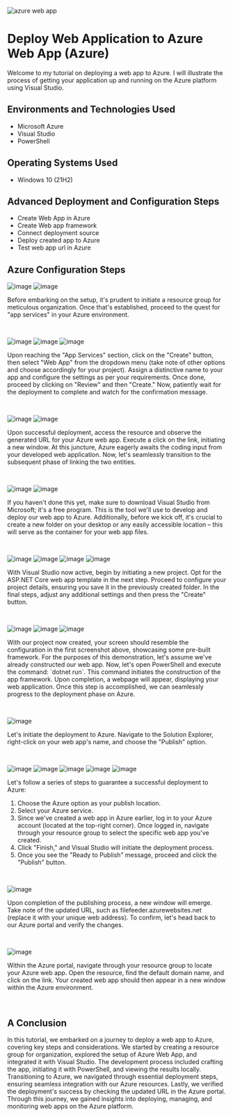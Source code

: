 
![azure web app](https://github.com/Skizfly/AzureAppService/assets/153954157/ead9bf92-5ee7-4b62-bfec-81940b3e213a)


<h1>Deploy Web Application to Azure Web App (Azure)</h1>
Welcome to my tutorial on deploying a web app to Azure. I will illustrate the process of getting your application up and running on the Azure platform using Visual Studio.<br />


<h2>Environments and Technologies Used</h2>

- Microsoft Azure 
- Visual Studio
- PowerShell

<h2>Operating Systems Used </h2>

- Windows 10 (21H2)

<h2>Advanced Deployment and Configuration Steps</h2>

- Create Web App in Azure
- Create Web app framework 
- Connect deployment source 
- Deploy created app to Azure
- Test web app url in Azure

<h2>Azure Configuration Steps</h2>

![image](https://github.com/Skizfly/AzureAppService/assets/153954157/5708955e-78a2-4122-8509-affbf07fc76c)
![image](https://github.com/Skizfly/AzureAppService/assets/153954157/125f333e-d04b-4171-8c27-87375e20c5e9)

<p>
</p>
<p>
Before embarking on the setup, it's prudent to initiate a resource group for meticulous organization. Once that's established, proceed to the quest for "app services" in your Azure environment.
</p>
<br />

![image](https://github.com/Skizfly/AzureAppService/assets/153954157/757cb988-1f6d-4c85-86b0-bd0e6aa11f90)
![image](https://github.com/Skizfly/AzureAppService/assets/153954157/42e75c20-af3f-4d43-acf2-9db274d9dc53)
![image](https://github.com/Skizfly/AzureAppService/assets/153954157/0c2fc232-7fdd-4cbb-a516-b29e46893ca2)


<p>
</p>
<p>
Upon reaching the "App Services" section, click on the "Create" button, then select "Web App" from the dropdown menu (take note of other options and choose accordingly for your project). Assign a distinctive name to your app and configure the settings as per your requirements. Once done, proceed by clicking on "Review" and then "Create." Now, patiently wait for the deployment to complete and watch for the confirmation message.
</p>
<br />

![image](https://github.com/Skizfly/AzureAppService/assets/153954157/4724e9ad-4e96-40c8-abba-66c2ae2b0f79)
![image](https://github.com/Skizfly/AzureAppService/assets/153954157/70739391-b5ed-4062-aebf-1d3d6efa1624)


<p>
</p>
<p>
Upon successful deployment, access the resource and observe the generated URL for your Azure web app. Execute a click on the link, initiating a new window. At this juncture, Azure eagerly awaits the coding input from your developed web application. Now, let's seamlessly transition to the subsequent phase of linking the two entities.
</p>
<br />

![image](https://github.com/Skizfly/AzureAppService/assets/153954157/559a54d1-215b-4140-8880-5f0f02c1c1d3)
![image](https://github.com/Skizfly/AzureAppService/assets/153954157/e52cf7d2-f170-4d75-b045-97223c236e2d)

<p>
</p>
<p>
If you haven't done this yet, make sure to download Visual Studio from Microsoft; it's a free program. This is the tool we'll use to develop and deploy our web app to Azure. Additionally, before we kick off, it's crucial to create a new folder on your desktop or any easily accessible location – this will serve as the container for your web app files.
</p>
<br />

![image](https://github.com/Skizfly/AzureAppService/assets/153954157/a18d00f1-aac5-4e6f-9824-4c09828356d6)
![image](https://github.com/Skizfly/AzureAppService/assets/153954157/1eb36237-4ad7-4ef7-b841-bc8eaf2450c6)
![image](https://github.com/Skizfly/AzureAppService/assets/153954157/ade5430d-b5dc-4eaf-9a91-f72af7312631)
![image](https://github.com/Skizfly/AzureAppService/assets/153954157/8bf378a1-806d-4b47-af07-15b29a26ef02)


<p>
</p>
<p>
With Visual Studio now active, begin by initiating a new project. Opt for the ASP.NET Core web app template in the next step. Proceed to configure your project details, ensuring you save it in the previously created folder. In the final steps, adjust any additional settings and then press the "Create" button.
</p>
<br />

![image](https://github.com/Skizfly/AzureAppService/assets/153954157/834941e7-4bb1-4096-90fd-f06d61e442d3)
![image](https://github.com/Skizfly/AzureAppService/assets/153954157/665e7733-7cac-453c-9adb-3639be06e93a)
![image](https://github.com/Skizfly/AzureAppService/assets/153954157/f7a4145b-c7ec-43fa-9921-24fae1534113)


<p>
</p>
<p>
With our project now created, your screen should resemble the configuration in the first screenshot above, showcasing some pre-built framework. For the purposes of this demonstration, let's assume we've already constructed our web app. Now, let's open PowerShell and execute the command: `dotnet run`. This command initiates the construction of the app framework. Upon completion, a webpage will appear, displaying your web application. Once this step is accomplished, we can seamlessly progress to the deployment phase on Azure.
</p>
<br />

![image](https://github.com/Skizfly/AzureAppService/assets/153954157/d592f58a-476b-4b0e-96c1-3b2dba3eabe4)

<p>
</p>
<p>
Let's initiate the deployment to Azure. Navigate to the Solution Explorer, right-click on your web app's name, and choose the "Publish" option.
</p>
<br />

![image](https://github.com/Skizfly/AzureAppService/assets/153954157/093a0ebc-234b-4688-8ae9-dd5c31616edb)
![image](https://github.com/Skizfly/AzureAppService/assets/153954157/fbf50dda-aea0-48fe-ab81-4b7b4e3bbbd9)
![image](https://github.com/Skizfly/AzureAppService/assets/153954157/f4d26f00-c7c4-4d18-b042-297d43bb3e62)
![image](https://github.com/Skizfly/AzureAppService/assets/153954157/dc38bade-05d1-4819-a82d-d424879af452)
![image](https://github.com/Skizfly/AzureAppService/assets/153954157/541a55d8-fcef-4590-913f-8cb87539b9c1)

<p>
</p>
<p>
Let's follow a series of steps to guarantee a successful deployment to Azure:

1. Choose the Azure option as your publish location.
2. Select your Azure service.
3. Since we've created a web app in Azure earlier, log in to your Azure account (located at the top-right corner). Once logged in, navigate through your resource group to select the specific web app you've created.
4. Click "Finish," and Visual Studio will initiate the deployment process.
5. Once you see the "Ready to Publish" message, proceed and click the "Publish" button.
</p>
<br />

![image](https://github.com/Skizfly/AzureAppService/assets/153954157/97ccb735-feef-44a6-877a-d34509bb73e7)

<p>
</p>
<p>
Upon completion of the publishing process, a new window will emerge. Take note of the updated URL, such as filefeeder.azurewebsites.net (replace it with your unique web address). To confirm, let's head back to our Azure portal and verify the changes.
</p>
<br />

![image](https://github.com/Skizfly/AzureAppService/assets/153954157/d70a1831-65d8-44c6-87e4-f02439ec3b62)


<p>
</p>
<p>
Within the Azure portal, navigate through your resource group to locate your Azure web app. Open the resource, find the default domain name, and click on the link. Your created web app should then appear in a new window within the Azure environment.
</p>
<br />
<h2>A Conclusion</h2>
In this tutorial, we embarked on a journey to deploy a web app to Azure, covering key steps and considerations. We started by creating a resource group for organization, explored the setup of Azure Web App, and integrated it with Visual Studio. The development process included crafting the app, initiating it with PowerShell, and viewing the results locally. Transitioning to Azure, we navigated through essential deployment steps, ensuring seamless integration with our Azure resources. Lastly, we verified the deployment's success by checking the updated URL in the Azure portal. Through this journey, we gained insights into deploying, managing, and monitoring web apps on the Azure platform.
